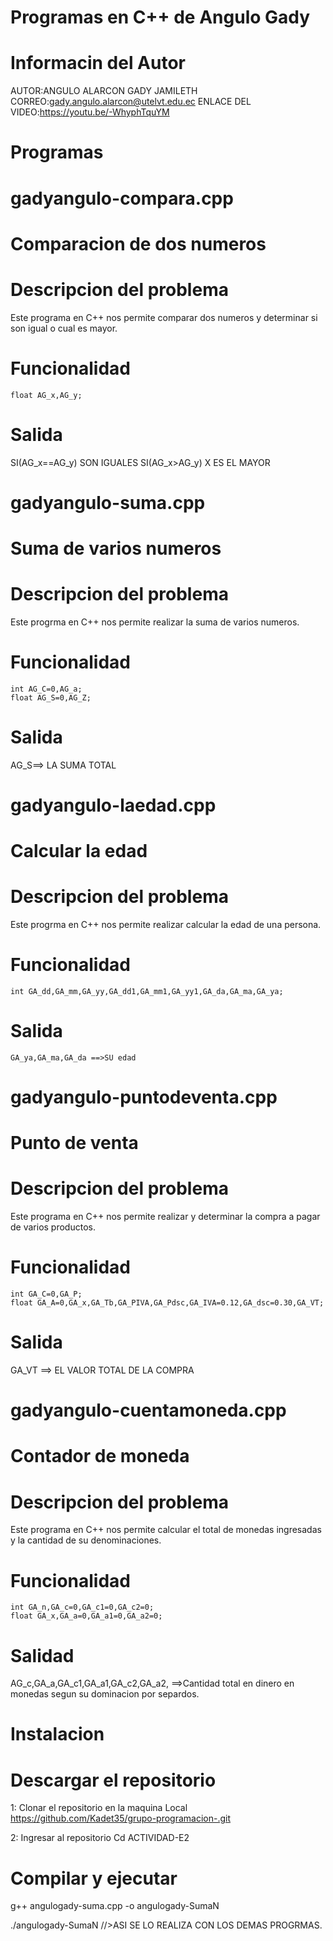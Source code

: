 # Programas en C++ de Angulo Gady
#  Informacin del Autor
AUTOR:ANGULO ALARCON GADY JAMILETH
CORREO:gady.angulo.alarcon@utelvt.edu.ec
ENLACE DEL VIDEO:https://youtu.be/-WhyphTquYM
# Programas
# gadyangulo-compara.cpp
# Comparacion de dos numeros
# Descripcion del problema
Este programa en C++ nos permite comparar dos
numeros y determinar si son igual o cual es mayor.
# Funcionalidad
	float AG_x,AG_y;
# Salida
SI(AG_x==AG_y) SON IGUALES
SI(AG_x>AG_y) X ES EL MAYOR
# gadyangulo-suma.cpp
# Suma de varios numeros
# Descripcion del problema
Este progrma en C++ nos permite realizar 
la suma de varios numeros.
# Funcionalidad
	int AG_C=0,AG_a;
	float AG_S=0,AG_Z;
 # Salida
 AG_S==> LA SUMA TOTAL
 # gadyangulo-laedad.cpp
 # Calcular la edad
 # Descripcion del problema
 Este progrma en C++ nos permite realizar calcular 
 la edad de una persona.
# Funcionalidad
	int GA_dd,GA_mm,GA_yy,GA_dd1,GA_mm1,GA_yy1,GA_da,GA_ma,GA_ya;
# Salida
	GA_ya,GA_ma,GA_da ==>SU edad
   # gadyangulo-puntodeventa.cpp
   # Punto de venta
   # Descripcion del problema
   Este programa en C++ nos permite realizar
   y determinar la compra a pagar de varios 
   productos.
   # Funcionalidad
   	int GA_C=0,GA_P;
	float GA_A=0,GA_x,GA_Tb,GA_PIVA,GA_Pdsc,GA_IVA=0.12,GA_dsc=0.30,GA_VT;
  # Salida
  GA_VT ==> EL VALOR TOTAL DE LA COMPRA
  # gadyangulo-cuentamoneda.cpp
  # Contador de moneda
  # Descripcion del problema
  Este programa en C++ nos permite calcular el total
  de monedas ingresadas y la cantidad de su denominaciones.
  # Funcionalidad
  	int GA_n,GA_c=0,GA_c1=0,GA_c2=0;
	float GA_x,GA_a=0,GA_a1=0,GA_a2=0;
  # Salidad
AG_c,GA_a,GA_c1,GA_a1,GA_c2,GA_a2, ==>Cantidad total en dinero en monedas segun su dominacion por separdos. 
# Instalacion
# Descargar el repositorio
1: Clonar el repositorio en la maquina Local
https://github.com/Kadet35/grupo-programacion-.git

2: Ingresar al repositorio
Cd ACTIVIDAD-E2
# Compilar y ejecutar
g++ angulogady-suma.cpp -o angulogady-SumaN

./angulogady-SumaN
//>ASI SE LO REALIZA CON LOS DEMAS PROGRMAS.

  


  
  

 
 


 




